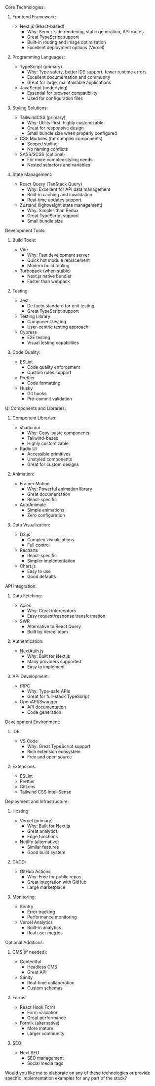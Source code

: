 Core Technologies:

1. Frontend Framework:
   - Next.js (React-based)
     - Why: Server-side rendering, static generation, API routes
     - Great TypeScript support
     - Built-in routing and image optimization
     - Excellent deployment options (Vercel)

2. Programming Languages:
   - TypeScript (primary)
     - Why: Type safety, better IDE support, fewer runtime errors
     - Excellent documentation and community
     - Great for large, maintainable applications
   - JavaScript (underlying)
     - Essential for browser compatibility
     - Used for configuration files

3. Styling Solutions:
   - TailwindCSS (primary)
     - Why: Utility-first, highly customizable
     - Great for responsive design
     - Small bundle size when properly configured
   - CSS Modules (for complex components)
     - Scoped styling
     - No naming conflicts
   - SASS/SCSS (optional)
     - For more complex styling needs
     - Nested selectors and variables

4. State Management:
   - React Query (TanStack Query)
     - Why: Excellent for API data management
     - Built-in caching and invalidation
     - Real-time updates support
   - Zustand (lightweight state management)
     - Why: Simpler than Redux
     - Great TypeScript support
     - Small bundle size

Development Tools:

1. Build Tools:
   - Vite
     - Why: Fast development server
     - Quick hot module replacement
     - Modern build tooling
   - Turbopack (when stable)
     - Next.js native bundler
     - Faster than webpack

2. Testing:
   - Jest
     - De facto standard for unit testing
     - Great TypeScript support
   - Testing Library
     - Component testing
     - User-centric testing approach
   - Cypress
     - E2E testing
     - Visual testing capabilities

3. Code Quality:
   - ESLint
     - Code quality enforcement
     - Custom rules support
   - Prettier
     - Code formatting
   - Husky
     - Git hooks
     - Pre-commit validation

UI Components and Libraries:

1. Component Libraries:
   - shadcn/ui
     - Why: Copy-paste components
     - Tailwind-based
     - Highly customizable
   - Radix UI
     - Accessible primitives
     - Unstyled components
     - Great for custom designs

2. Animation:
   - Framer Motion
     - Why: Powerful animation library
     - Great documentation
     - React-specific
   - AutoAnimate
     - Simple animations
     - Zero configuration

3. Data Visualization:
   - D3.js
     - Complex visualizations
     - Full control
   - Recharts
     - React-specific
     - Simpler implementation
   - Chart.js
     - Easy to use
     - Good defaults

API Integration:

1. Data Fetching:
   - Axios
     - Why: Great interceptors
     - Easy request/response transformation
   - SWR
     - Alternative to React Query
     - Built by Vercel team

2. Authentication:
   - NextAuth.js
     - Why: Built for Next.js
     - Many providers supported
     - Easy to implement

3. API Development:
   - tRPC
     - Why: Type-safe APIs
     - Great for full-stack TypeScript
   - OpenAPI/Swagger
     - API documentation
     - Code generation

Development Environment:

1. IDE:
   - VS Code
     - Why: Great TypeScript support
     - Rich extension ecosystem
     - Free and open source

2. Extensions:
   - ESLint
   - Prettier
   - GitLens
   - Tailwind CSS IntelliSense

Deployment and Infrastructure:

1. Hosting:
   - Vercel (primary)
     - Why: Built for Next.js
     - Great analytics
     - Edge functions
   - Netlify (alternative)
     - Similar features
     - Good build system

2. CI/CD:
   - GitHub Actions
     - Why: Free for public repos
     - Great integration with GitHub
     - Large marketplace

3. Monitoring:
   - Sentry
     - Error tracking
     - Performance monitoring
   - Vercel Analytics
     - Built-in analytics
     - Real user metrics

Optional Additions:

1. CMS (if needed):
   - Contentful
     - Headless CMS
     - Great API
   - Sanity
     - Real-time collaboration
     - Custom schemas

2. Forms:
   - React Hook Form
     - Form validation
     - Great performance
   - Formik (alternative)
     - More mature
     - Larger community

3. SEO:
   - Next SEO
     - SEO management
     - Social media tags

Would you like me to elaborate on any of these technologies or provide specific implementation examples for any part of the stack?
